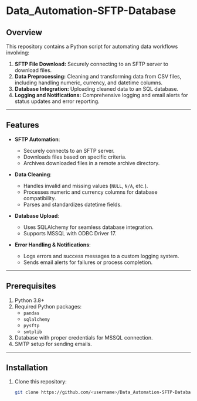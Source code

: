 # Data_Automation-SFTP-Database

## Overview
This repository contains a Python script for automating data workflows involving:
1. **SFTP File Download:** Securely connecting to an SFTP server to download files.
2. **Data Preprocessing:** Cleaning and transforming data from CSV files, including handling numeric, currency, and datetime columns.
3. **Database Integration:** Uploading cleaned data to an SQL database.
4. **Logging and Notifications:** Comprehensive logging and email alerts for status updates and error reporting.

---

## Features
- **SFTP Automation**:
  - Securely connects to an SFTP server.
  - Downloads files based on specific criteria.
  - Archives downloaded files in a remote archive directory.

- **Data Cleaning**:
  - Handles invalid and missing values (`NULL`, `N/A`, etc.).
  - Processes numeric and currency columns for database compatibility.
  - Parses and standardizes datetime fields.

- **Database Upload**:
  - Uses SQLAlchemy for seamless database integration.
  - Supports MSSQL with ODBC Driver 17.

- **Error Handling & Notifications**:
  - Logs errors and success messages to a custom logging system.
  - Sends email alerts for failures or process completion.

---

## Prerequisites
1. Python 3.8+
2. Required Python packages:
   - `pandas`
   - `sqlalchemy`
   - `pysftp`
   - `smtplib`
3. Database with proper credentials for MSSQL connection.
4. SMTP setup for sending emails.

---

## Installation
1. Clone this repository:
   ```bash
   git clone https://github.com/<username>/Data_Automation-SFTP-Database.git
